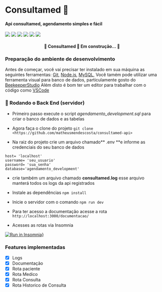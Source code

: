 # Consultamed 📅

#### Api consultamed, agendamento simples e fácil

![](https://img.shields.io/static/v1?label=license&message=mit&color=df0460) ![](https://img.shields.io/static/v1?label=versão&message=1.0.0&color=df0460) ![](https://img.shields.io/static/v1?label=npm&message=9.5.0&color=199bba) ![](https://img.shields.io/static/v1?label=node&message=19.7.0&color=199bba) ![](https://img.shields.io/static/v1?label=Framework&message=Express.js&color=199bba) ![](https://img.shields.io/static/v1?label=ORM&message=Sequelize&color=199bba)

<h4 align="center"> 
	🚧  Consultamed 🚀 Em construção...  🚧
</h4>


### Preparação do ambiente de desenvolvimento

Antes de começar, você vai precisar ter instalado em sua máquina as seguintes ferramentas:
[Git](https://git-scm.com), [Node.js](https://nodejs.org/en/), [MySQL](https://dev.mysql.com/downloads/installer/), Você tamém pode utilizar uma ferramenta visual para banco de dados, particulamente gosto do [BeekeeperStudio](https://www.beekeeperstudio.io/get)
Além disto é bom ter um editor para trabalhar com o código como [VSCode](https://code.visualstudio.com/)

### 🎲 Rodando o Back End (servidor)


- Primeiro passo execute o script *agendamento_development.sql* para criar o banco de dados e as tabelas

- Agora faça o clone do projeto
`git clone <https://github.com/matheusmendescosta/consultamed-api>`

- Na raiz do projeto crie um arquivo chamado** .env **e informe as credenciais do seu banco de dados
```
host= 'localhost'
username= 'seu_usuario'
password= 'sua_senha'
database='agendamento_development'
```
- crie também um arquivo chamado **consultamed.log** esse arquivo manterá todos os logs da api registrados

- Instale as dependências 
`npm install`
- Inicie o servidor com o comando
`npm run dev`

- Para ter acesso a documentação acesse a rota
`http://localhost:3000/documentacao/`

- Acesses as rotas via Insomnia 

[![Run in Insomnia}](https://insomnia.rest/images/run.svg)](https://insomnia.rest/run/?label=consultamed&uri=https%3A%2F%2Fraw.githubusercontent.com%2Fmatheusmendescosta%2Fconsultamed-api%2Fmain%2FInsomniaExportData)

### Features implementadas
- [x] Logs
- [x] Documentação
- [x] Rota paciente
- [x] Rota Medico
- [x] Rota Consulta
- [x] Rota Historico de Consulta
